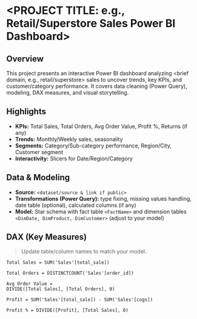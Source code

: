 
# <PROJECT TITLE: e.g., Retail/Superstore Sales Power BI Dashboard>

## Overview
This project presents an interactive Power BI dashboard analyzing <brief domain, e.g., retail/superstore> sales to uncover trends, key KPIs, and customer/category performance. It covers data cleaning (Power Query), modeling, DAX measures, and visual storytelling.

## Highlights
- **KPIs:** Total Sales, Total Orders, Avg Order Value, Profit %, Returns (if any)
- **Trends:** Monthly/Weekly sales, seasonality
- **Segments:** Category/Sub-category performance, Region/City, Customer segment
- **Interactivity:** Slicers for Date/Region/Category

## Data & Modeling
- **Source:** `<dataset/source & link if public>`
- **Transformations (Power Query):** type fixing, missing values handling, date table (optional), calculated columns (if any)
- **Model:** Star schema with fact table `<FactName>` and dimension tables `<DimDate, DimProduct, DimCustomer>` (adjust to your model)

## DAX (Key Measures)
> Update table/column names to match your model.

```DAX
Total Sales = SUM('Sales'[total_sale])

Total Orders = DISTINCTCOUNT('Sales'[order_id])

Avg Order Value = 
DIVIDE([Total Sales], [Total Orders], 0)

Profit = SUM('Sales'[total_sale]) - SUM('Sales'[cogs])

Profit % = DIVIDE([Profit], [Total Sales], 0)
